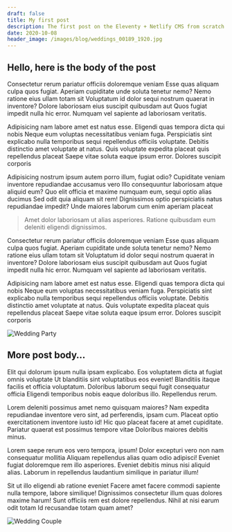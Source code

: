 ```yaml
---
draft: false
title: My first post
description: The first post on the Eleventy + Netlify CMS from scratch blog
date: 2020-10-08
header_image: /images/blog/weddings_00189_1920.jpg
---
```

## Hello, here is the body of the post

Consectetur rerum pariatur officiis doloremque veniam Esse quas aliquam culpa quos fugiat. Aperiam cupiditate unde soluta tenetur nemo? Nemo ratione eius ullam totam sit Voluptatum id dolor sequi nostrum quaerat in inventore? Dolore laboriosam eius suscipit quibusdam aut Quos fugiat impedit nulla hic error. Numquam vel sapiente ad laboriosam veritatis.

Adipisicing nam labore amet est natus esse. Eligendi quas tempora dicta qui nobis Neque eum voluptas necessitatibus veniam fuga. Perspiciatis sint explicabo nulla temporibus sequi repellendus officiis voluptate. Debitis distinctio amet voluptate at natus. Quis voluptate expedita placeat quis repellendus placeat Saepe vitae soluta eaque ipsum error. Dolores suscipit corporis

Adipisicing nostrum ipsum autem porro illum, fugiat odio? Cupiditate veniam inventore repudiandae accusamus vero Illo consequuntur laboriosam atque aliquid eum? Quo elit officia et maxime numquam eum, sequi optio alias ducimus Sed odit quia aliquam sit rem! Dignissimos optio perspiciatis natus repudiandae impedit? Unde maiores laborum cum enim aperiam placeat

> Amet dolor laboriosam ut alias asperiores. Ratione quibusdam eum deleniti eligendi dignissimos. 

Consectetur rerum pariatur officiis doloremque veniam Esse quas aliquam culpa quos fugiat. Aperiam cupiditate unde soluta tenetur nemo? Nemo ratione eius ullam totam sit Voluptatum id dolor sequi nostrum quaerat in inventore? Dolore laboriosam eius suscipit quibusdam aut Quos fugiat impedit nulla hic error. Numquam vel sapiente ad laboriosam veritatis.

Adipisicing nam labore amet est natus esse. Eligendi quas tempora dicta qui nobis Neque eum voluptas necessitatibus veniam fuga. Perspiciatis sint explicabo nulla temporibus sequi repellendus officiis voluptate. Debitis distinctio amet voluptate at natus. Quis voluptate expedita placeat quis repellendus placeat Saepe vitae soluta eaque ipsum error. Dolores suscipit corporis

![Wedding Party](/images/blog/weddings_00189_1920.jpg "Bridesmaids")

## More post body…

Elit qui dolorum ipsum nulla ipsam explicabo. Eos voluptatem dicta at fugiat omnis voluptate Ut blanditiis sint voluptatibus eos eveniet! Blanditiis itaque facilis et officia voluptatum. Doloribus laborum sequi fugit consequatur officia Eligendi temporibus nobis eaque doloribus illo. Repellendus rerum.

Lorem deleniti possimus amet nemo quisquam maiores? Nam expedita repudiandae inventore vero sint, ad perferendis, ipsam cum. Placeat optio exercitationem inventore iusto id! Hic quo placeat facere at amet cupiditate. Pariatur quaerat est possimus tempore vitae Doloribus maiores debitis minus.

Lorem saepe rerum eos vero tempora, ipsum! Dolor excepturi vero non nam consequatur mollitia Aliquam repellendus alias quam odio adipisci! Eveniet fugiat doloremque rem illo asperiores. Eveniet debitis minus nisi aliquid alias. Laborum in repellendus laudantium similique in pariatur illum!

Sit ut illo eligendi ab ratione eveniet Facere amet facere commodi sapiente nulla tempore, labore similique! Dignissimos consectetur illum quas dolores maxime harum! Sunt officiis rem est dolore repellendus. Nihil at nisi earum odit totam Id recusandae totam quam amet?

![Wedding Couple](/images/blog/weddings_00187_1920.jpg "Bride & Groom")

